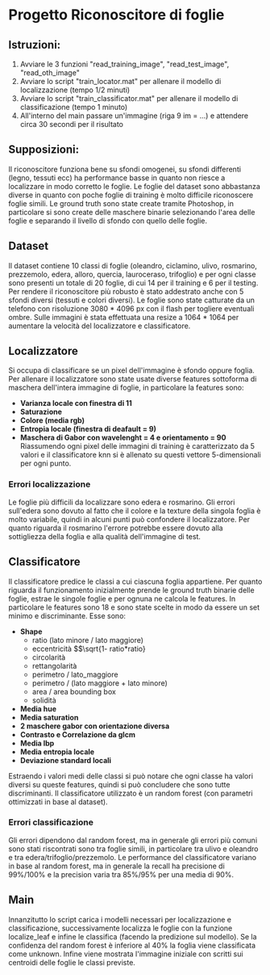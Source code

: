 # Progetto Riconoscitore di foglie
## Istruzioni:
1. Avviare le 3 funzioni "read_training_image", "read_test_image", "read_oth_image"
2. Avviare lo script "train_locator.mat" per allenare il modello di localizzazione (tempo 1/2 minuti)
3. Avviare lo script "train_classificator.mat" per allenare il modello di classificazione (tempo 1 minuto)
4. All'interno del main passare un'immagine (riga 9 im = ...) e attendere circa 30 secondi per il risultato

## Supposizioni:
Il riconoscitore funziona bene su sfondi omogenei, su sfondi differenti (legno, tessuti ecc) ha performance basse in quanto non riesce a localizzare in modo corretto le foglie.
Le foglie del dataset sono abbastanza diverse in quanto con poche foglie di training è molto difficile riconoscere foglie simili.
Le ground truth sono state create tramite Photoshop, in particolare si sono create delle maschere binarie selezionando l'area delle foglie e separando il livello di sfondo con quello delle foglie.

## Dataset
Il dataset contiene 10 classi di foglie (oleandro, ciclamino, ulivo, rosmarino, prezzemolo, edera, alloro, quercia, lauroceraso, trifoglio) e per ogni classe sono presenti un totale di 20 foglie, di cui 14 per il training e 6 per il testing.
Per rendere il riconoscitore più robusto è stato addestrato anche con 5 sfondi diversi (tessuti e colori diversi).
Le foglie sono state catturate da un telefono con risoluzione 3080 * 4096 px con il flash per togliere eventuali ombre.
Sulle immagini è stata effettuata una resize a 1064 * 1064 per aumentare la velocità del localizzatore e classificatore.

## Localizzatore
Si occupa di classificare se un pixel dell'immagine è sfondo oppure foglia.
Per allenare il localizzatore sono state usate diverse features sottoforma di maschera dell'intera immagine di foglie, in particolare la features sono:
* **Varianza locale con finestra di 11**
* **Saturazione**
* **Colore (media rgb)** 
* **Entropia locale (finestra di deafault = 9)**
* **Maschera di Gabor con wavelenght = 4 e orientamento = 90**
Riassumendo ogni pixel delle immagini di training è caratterizzato da 5 valori e il classificatore knn si è allenato su questi vettore 5-dimensionali per ogni punto.

### Errori localizzazione
Le foglie più difficili da localizzare sono edera e rosmarino.
Gli errori sull'edera sono dovuto al fatto che il colore e la texture della singola foglia è molto variabile, quindi in alcuni punti
può confondere il localizzatore. Per quanto riguarda il rosmarino l'errore potrebbe essere dovuto alla sottigliezza della foglia e 
alla qualità dell'immagine di test.

## Classificatore
Il classificatore predice le classi a cui ciascuna foglia appartiene. Per quanto riguarda il funzionamento inizialmente prende le 
ground truth binarie delle foglie, estrae le singole foglie e per ognuna ne calcola le features.
In particolare le features sono 18 e sono state scelte in modo da essere un set minimo e discriminante. Esse sono:
* **Shape**
    - ratio (lato minore / lato maggiore)
    - eccentricità $$\sqrt{1- ratio*ratio}
    - circolarità
    - rettangolarità
    - perimetro / lato_maggiore
    - perimetro / (lato maggiore + lato minore)
    - area / area bounding box
    - solidità
* **Media hue**
* **Media saturation**
* **2 maschere gabor con orientazione diversa**
* **Contrasto e Correlazione da glcm**
* **Media lbp**
* **Media entropia locale**
* **Deviazione standard locali**

Estraendo i valori medi delle classi si può notare che ogni classe ha valori diversi su queste features, quindi si può concludere che sono tutte discriminanti.
Il classificatore utilizzato è un random forest (con parametri ottimizzati in base al dataset).

### Errori classificazione
Gli errori dipendono dal random forest, ma in generale gli errori più comuni sono stati riscontrati sono tra foglie simili, in particolare tra ulivo e oleandro e tra edera/trifoglio/prezzemolo. Le performance del classificatore variano in base al random forest, ma in generale la recall ha precisione di 99%/100% e la precision varia tra 85%/95% per una media di 90%.

## Main
Innanzitutto lo script carica i modelli necessari per localizzazione e classificazione, successivamente localizza le foglie con la funzione localize_leaf e infine le classifica (facendo la predizione sul modello). Se la confidenza del random forest è inferiore al 40% la foglia viene classificata come unknown. Infine viene mostrata l'immagine iniziale con scritti sui centroidi delle foglie le classi previste.




